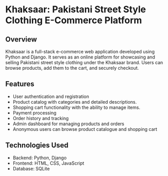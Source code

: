 # Khaksaar: Pakistani Street Style Clothing E-Commerce Platform

## Overview

Khaksaar is a full-stack e-commerce web application developed using Python and Django. It serves as an online platform for showcasing and selling Pakistani street style clothing under the Khaksaar brand. Users can browse products, add them to the cart, and securely checkout.

## Features

- User authentication and registration
- Product catalog with categories and detailed descriptions.
- Shopping cart functionality with the ability to manage items.
- Payment processing
- Order history and tracking
- Admin dashboard for managing products and orders
- Anonymous users can browse product catalogue and shopping cart

## Technologies Used

- Backend: Python, Django
- Frontend: HTML, CSS, JavaScript
- Database: SQLite






 
